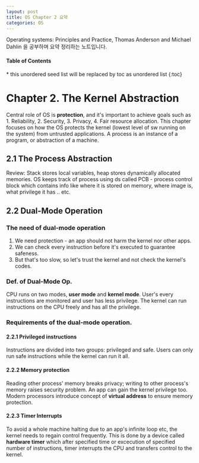 ```yaml
---
layout: post
title: OS Chapter 2 요약
categories: OS
---
```

Operating systems: Principles and Practice, Thomas Anderson and Michael Dahlin 을 공부하며 요약 정리하는 노트입니다.

<nav>
  <h4>Table of Contents</h4>
  * this unordered seed list will be replaced by toc as unordered list
  {:toc}
</nav>

# Chapter 2. The Kernel Abstraction

Central role of OS is **protection**, and it's important to achieve goals such as 1. Reliability, 2. Security, 3. Privacy, 4. Fair resource allocation.
This chapter focuses on how the OS protects the kernel (lowest level of sw running on the system) from untrusted applications.
A process is an instance of a program, or abstraction of a machine. 

## 2.1 The Process Abstraction

Review: Stack stores local variables, heap stores dynamically allocated memories. 
OS keeps track of process using ds called PCB - process control block which contains info like where it is stored on memory, where image is, what privilege it has .. etc.

## 2.2 Dual-Mode Operation

### The need of dual-mode operation
1. We need protection - an app should not harm the kernel nor other apps.
2. We can check every instruction before it's executed to guarantee safeness.
3. But that's too slow, so let's trust the kernel and not check the kernel's codes.

### Def. of Dual-Mode Op.
CPU runs on two modes, **user mode** and **kernel mode**. User's every instructions are monitored and user has less privilege. The kernel can run instructions on the CPU freely and has all the privilege. 

### Requirements of the dual-mode operation.  

#### 2.2.1 Privileged instructions
Instructions are divided into two groups: privileged and safe. Users can only run safe instructions while the kernel can run it all.

#### 2.2.2 Memory protection
Reading other process' memory breaks privacy; writing to other process's memory raises security problem. An app can gain the kernel privilege too. 
Modern processors introduce concept of **virtual address** to ensure memory protection.

#### 2.2.3 Timer Interrupts
To avoid a whole machine halting due to an app's infinite loop etc, the kernel needs to regain control frequently. This is done by a device called **hardware timer** which after specified time or excecution of specified number of instructions, timer interrupts the CPU and transfers control to the kernel.

